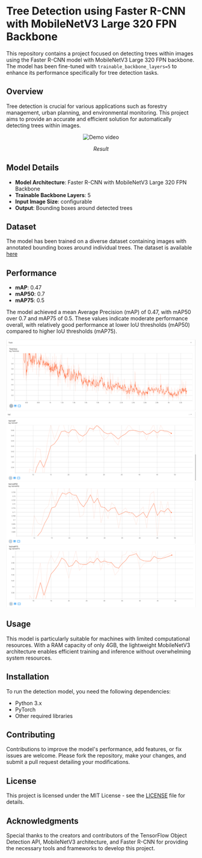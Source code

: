 # Tree Detection using Faster R-CNN with MobileNetV3 Large 320 FPN Backbone

This repository contains a project focused on detecting trees within images using the Faster R-CNN model with MobileNetV3 Large 320 FPN backbone. The model has been fine-tuned with `trainable_backbone_layers=5` to enhance its performance specifically for tree detection tasks.

## Overview

Tree detection is crucial for various applications such as forestry management, urban planning, and environmental monitoring. This project aims to provide an accurate and efficient solution for automatically detecting trees within images.

<p align="center">
  <img src="result/demo.gif" alt="Demo video">
</p>

<p align="center"><em>Result</em></p> 

## Model Details

- **Model Architecture**: Faster R-CNN with MobileNetV3 Large 320 FPN Backbone
- **Trainable Backbone Layers**: 5
- **Input Image Size**: configurable
- **Output**: Bounding boxes around detected trees

## Dataset

The model has been trained on a diverse dataset containing images with annotated bounding boxes around individual trees. The dataset is available [here](https://universe.roboflow.com/yolo-for-tree-detection/tree-detection-ntf74) 

## Performance

- **mAP**: 0.47
- **mAP50**: 0.7
- **mAP75**: 0.5

The model achieved a mean Average Precision (mAP) of 0.47, with mAP50 over 0.7 and mAP75 of 0.5. These values indicate moderate performance overall, with relatively good performance at lower IoU thresholds (mAP50) compared to higher IoU thresholds (mAP75).

![Demo Screenshot](result/train_loss.png)
![Demo Screenshot](result/mAP.png)
![Demo Screenshot](result/mAP50.png)
![Demo Screenshot](result/mAP75.png)


## Usage

This model is particularly suitable for machines with limited computational resources. With a RAM capacity of only 4GB, the lightweight MobileNetV3 architecture enables efficient training and inference without overwhelming system resources.

## Installation

To run the detection model, you need the following dependencies:

- Python 3.x
- PyTorch
- Other required libraries 

## Contributing

Contributions to improve the model's performance, add features, or fix issues are welcome. Please fork the repository, make your changes, and submit a pull request detailing your modifications.

## License

This project is licensed under the MIT License - see the [LICENSE](LICENSE) file for details.

## Acknowledgments

Special thanks to the creators and contributors of the TensorFlow Object Detection API, MobileNetV3 architecture, and Faster R-CNN for providing the necessary tools and frameworks to develop this project.


